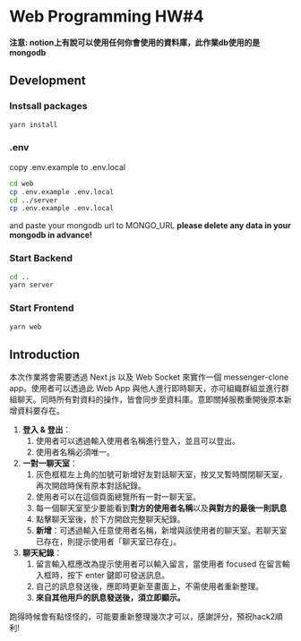 # Web Programming HW#4
**注意: notion上有說可以使用任何你會使用的資料庫，此作業db使用的是mongodb**

## Development
### Instsall packages
```bash
yarn install
```
### .env
copy .env.example to .env.local
```bash
cd web
cp .env.example .env.local
cd ../server
cp .env.example .env.local
```
and paste your mongodb url to MONGO_URL
**please delete any data in your mongodb in advance!**

### Start Backend
```bash
cd ..
yarn server
```
### Start Frontend
```bash
yarn web
```

## Introduction
本次作業將會需要透過 Next.js 以及 Web Socket 來實作一個 messenger-clone app。使用者可以透過此 Web App 與他人進行即時聊天，亦可組織群組並進行群組聊天。同時所有對資料的操作，皆會同步至資料庫。意即關掉服務重開後原本新增資料要存在。


1. **登入 & 登出**：
    1. 使用者可以透過輸入使用者名稱進行登入，並且可以登出。
    2. 使用者名稱必須唯一。
2. **一對一聊天室**：
    1. 灰色框框左上角的加號可新增好友對話聊天室，按叉叉暫時關閉聊天室，再次開啟時保有原本對話紀錄。
    2. 使用者可以在這個頁面總覽所有一對一聊天室。
    3. 每一個聊天室至少要能看到**對方的使用者名稱**以及**與對方的最後一則訊息**
    4. 點擊聊天室後，於下方開啟完整聊天紀錄。
    5. **新增**：可透過輸入任意使用者名稱，新增與該使用者的聊天室。若聊天室已存在，則提示使用者「聊天室已存在」。
3. **聊天紀錄**：
    1. 留言輸入框應改為提示使用者可以輸入留言，當使用者 focused 在留言輸入框時，按下 enter 鍵即可發送訊息。
    2. 自己的訊息發送後，應即時更新至畫面上，不需使用者重新整理。
    3. **來自其他用戶的訊息發送後，須立即顯示。**

跑得時候會有點怪怪的，可能要重新整理幾次才可以，感謝評分，預祝hack2順利!